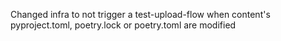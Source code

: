 Changed infra to not trigger a test-upload-flow when content's pyproject.toml, poetry.lock or poetry.toml are modified